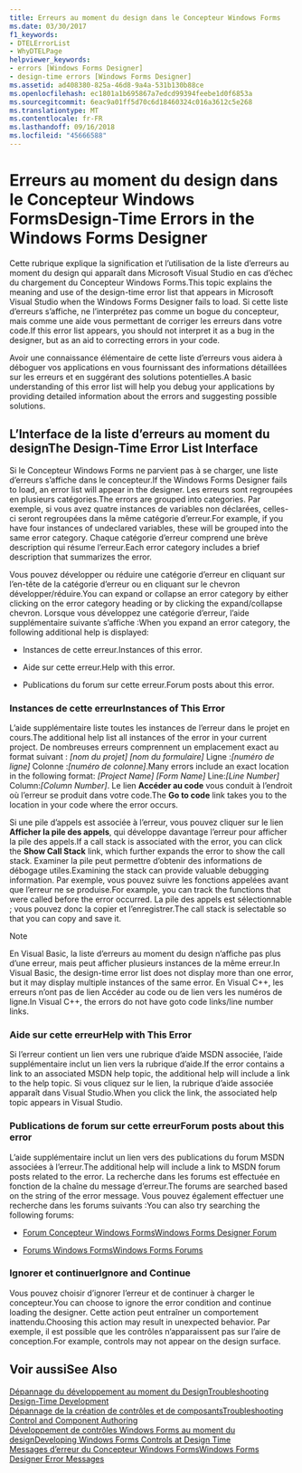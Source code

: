 ```yaml
---
title: Erreurs au moment du design dans le Concepteur Windows Forms
ms.date: 03/30/2017
f1_keywords:
- DTELErrorList
- WhyDTELPage
helpviewer_keywords:
- errors [Windows Forms Designer]
- design-time errors [Windows Forms Designer]
ms.assetid: ad408380-825a-46d8-9a4a-531b130b88ce
ms.openlocfilehash: ec1801a1b695867a7edcd99394feebe1d0f6853a
ms.sourcegitcommit: 6eac9a01ff5d70c6d18460324c016a3612c5e268
ms.translationtype: MT
ms.contentlocale: fr-FR
ms.lasthandoff: 09/16/2018
ms.locfileid: "45666588"
---
```

# <a name="design-time-errors-in-the-windows-forms-designer"></a><span data-ttu-id="271d2-102">Erreurs au moment du design dans le Concepteur Windows Forms</span><span class="sxs-lookup"><span data-stu-id="271d2-102">Design-Time Errors in the Windows Forms Designer</span></span>
<span data-ttu-id="271d2-103">Cette rubrique explique la signification et l’utilisation de la liste d’erreurs au moment du design qui apparaît dans Microsoft Visual Studio en cas d’échec du chargement du Concepteur Windows Forms.</span><span class="sxs-lookup"><span data-stu-id="271d2-103">This topic explains the meaning and use of the design-time error list that appears in Microsoft Visual Studio when the Windows Forms Designer fails to load.</span></span> <span data-ttu-id="271d2-104">Si cette liste d’erreurs s’affiche, ne l’interprétez pas comme un bogue du concepteur, mais comme une aide vous permettant de corriger les erreurs dans votre code.</span><span class="sxs-lookup"><span data-stu-id="271d2-104">If this error list appears, you should not interpret it as a bug in the designer, but as an aid to correcting errors in your code.</span></span>  
  
 <span data-ttu-id="271d2-105">Avoir une connaissance élémentaire de cette liste d’erreurs vous aidera à déboguer vos applications en vous fournissant des informations détaillées sur les erreurs et en suggérant des solutions potentielles.</span><span class="sxs-lookup"><span data-stu-id="271d2-105">A basic understanding of this error list will help you debug your applications by providing detailed information about the errors and suggesting possible solutions.</span></span>  
  
## <a name="the-design-time-error-list-interface"></a><span data-ttu-id="271d2-106">L’Interface de la liste d’erreurs au moment du design</span><span class="sxs-lookup"><span data-stu-id="271d2-106">The Design-Time Error List Interface</span></span>  
 <span data-ttu-id="271d2-107">Si le Concepteur Windows Forms ne parvient pas à se charger, une liste d’erreurs s’affiche dans le concepteur.</span><span class="sxs-lookup"><span data-stu-id="271d2-107">If the Windows Forms Designer fails to load, an error list will appear in the designer.</span></span> <span data-ttu-id="271d2-108">Les erreurs sont regroupées en plusieurs catégories.</span><span class="sxs-lookup"><span data-stu-id="271d2-108">The errors are grouped into categories.</span></span> <span data-ttu-id="271d2-109">Par exemple, si vous avez quatre instances de variables non déclarées, celles-ci seront regroupées dans la même catégorie d’erreur.</span><span class="sxs-lookup"><span data-stu-id="271d2-109">For example, if you have four instances of undeclared variables, these will be grouped into the same error category.</span></span> <span data-ttu-id="271d2-110">Chaque catégorie d’erreur comprend une brève description qui résume l’erreur.</span><span class="sxs-lookup"><span data-stu-id="271d2-110">Each error category includes a brief description that summarizes the error.</span></span>  
  
 <span data-ttu-id="271d2-111">Vous pouvez développer ou réduire une catégorie d’erreur en cliquant sur l’en-tête de la catégorie d’erreur ou en cliquant sur le chevron développer/réduire.</span><span class="sxs-lookup"><span data-stu-id="271d2-111">You can expand or collapse an error category by either clicking on the error category heading or by clicking the expand/collapse chevron.</span></span> <span data-ttu-id="271d2-112">Lorsque vous développez une catégorie d’erreur, l’aide supplémentaire suivante s’affiche :</span><span class="sxs-lookup"><span data-stu-id="271d2-112">When you expand an error category, the following additional help is displayed:</span></span>  
  
-   <span data-ttu-id="271d2-113">Instances de cette erreur.</span><span class="sxs-lookup"><span data-stu-id="271d2-113">Instances of this error.</span></span>  
  
-   <span data-ttu-id="271d2-114">Aide sur cette erreur.</span><span class="sxs-lookup"><span data-stu-id="271d2-114">Help with this error.</span></span>  
  
-   <span data-ttu-id="271d2-115">Publications du forum sur cette erreur.</span><span class="sxs-lookup"><span data-stu-id="271d2-115">Forum posts about this error.</span></span>  
  
### <a name="instances-of-this-error"></a><span data-ttu-id="271d2-116">Instances de cette erreur</span><span class="sxs-lookup"><span data-stu-id="271d2-116">Instances of This Error</span></span>  
 <span data-ttu-id="271d2-117">L’aide supplémentaire liste toutes les instances de l’erreur dans le projet en cours.</span><span class="sxs-lookup"><span data-stu-id="271d2-117">The additional help list all instances of the error in your current project.</span></span> <span data-ttu-id="271d2-118">De nombreuses erreurs comprennent un emplacement exact au format suivant : *[nom du projet]* *[nom du formulaire]* Ligne :*[numéro de ligne]* Colonne :*[numéro de colonne]*.</span><span class="sxs-lookup"><span data-stu-id="271d2-118">Many errors include an exact location in the following format: *[Project Name]* *[Form Name]* Line:*[Line Number]* Column:*[Column Number]*.</span></span> <span data-ttu-id="271d2-119">Le lien **Accéder au code** vous conduit à l’endroit où l’erreur se produit dans votre code.</span><span class="sxs-lookup"><span data-stu-id="271d2-119">The **Go to code** link takes you to the location in your code where the error occurs.</span></span>  
  
 <span data-ttu-id="271d2-120">Si une pile d’appels est associée à l’erreur, vous pouvez cliquer sur le lien **Afficher la pile des appels**, qui développe davantage l’erreur pour afficher la pile des appels.</span><span class="sxs-lookup"><span data-stu-id="271d2-120">If a call stack is associated with the error, you can click the **Show Call Stack** link, which further expands the error to show the call stack.</span></span> <span data-ttu-id="271d2-121">Examiner la pile peut permettre d’obtenir des informations de débogage utiles.</span><span class="sxs-lookup"><span data-stu-id="271d2-121">Examining the stack can provide valuable debugging information.</span></span> <span data-ttu-id="271d2-122">Par exemple, vous pouvez suivre les fonctions appelées avant que l’erreur ne se produise.</span><span class="sxs-lookup"><span data-stu-id="271d2-122">For example, you can track the functions that were called before the error occurred.</span></span> <span data-ttu-id="271d2-123">La pile des appels est sélectionnable ; vous pouvez donc la copier et l’enregistrer.</span><span class="sxs-lookup"><span data-stu-id="271d2-123">The call stack is selectable so that you can copy and save it.</span></span>  
  
> [!NOTE]
>  <span data-ttu-id="271d2-124">En Visual Basic, la liste d’erreurs au moment du design n’affiche pas plus d’une erreur, mais peut afficher plusieurs instances de la même erreur.</span><span class="sxs-lookup"><span data-stu-id="271d2-124">In Visual Basic, the design-time error list does not display more than one error, but it may display multiple instances of the same error.</span></span> <span data-ttu-id="271d2-125">En Visual C++, les erreurs n’ont pas de lien Accéder au code ou de lien vers les numéros de ligne.</span><span class="sxs-lookup"><span data-stu-id="271d2-125">In Visual C++, the errors do not have goto code links/line number links.</span></span>  
  
### <a name="help-with-this-error"></a><span data-ttu-id="271d2-126">Aide sur cette erreur</span><span class="sxs-lookup"><span data-stu-id="271d2-126">Help with This Error</span></span>  
 <span data-ttu-id="271d2-127">Si l’erreur contient un lien vers une rubrique d’aide MSDN associée, l’aide supplémentaire inclut un lien vers la rubrique d’aide.</span><span class="sxs-lookup"><span data-stu-id="271d2-127">If the error contains a link to an associated MSDN help topic, the additional help will include a link to the help topic.</span></span> <span data-ttu-id="271d2-128">Si vous cliquez sur le lien, la rubrique d’aide associée apparaît dans Visual Studio.</span><span class="sxs-lookup"><span data-stu-id="271d2-128">When you click the link, the associated help topic appears in Visual Studio.</span></span>  
  
### <a name="forum-posts-about-this-error"></a><span data-ttu-id="271d2-129">Publications de forum sur cette erreur</span><span class="sxs-lookup"><span data-stu-id="271d2-129">Forum posts about this error</span></span>  
 <span data-ttu-id="271d2-130">L’aide supplémentaire inclut un lien vers des publications du forum MSDN associées à l’erreur.</span><span class="sxs-lookup"><span data-stu-id="271d2-130">The additional help will include a link to MSDN forum posts related to the error.</span></span> <span data-ttu-id="271d2-131">La recherche dans les forums est effectuée en fonction de la chaîne du message d’erreur.</span><span class="sxs-lookup"><span data-stu-id="271d2-131">The forums are searched based on the string of the error message.</span></span> <span data-ttu-id="271d2-132">Vous pouvez également effectuer une recherche dans les forums suivants :</span><span class="sxs-lookup"><span data-stu-id="271d2-132">You can also try searching the following forums:</span></span>  
  
-   [<span data-ttu-id="271d2-133">Forum Concepteur Windows Forms</span><span class="sxs-lookup"><span data-stu-id="271d2-133">Windows Forms Designer Forum</span></span>](https://go.microsoft.com/fwlink/?LinkId=203524)  
  
-   [<span data-ttu-id="271d2-134">Forums Windows Forms</span><span class="sxs-lookup"><span data-stu-id="271d2-134">Windows Forms Forums</span></span>](https://go.microsoft.com/fwlink/?LinkId=203523)  
  
### <a name="ignore-and-continue"></a><span data-ttu-id="271d2-135">Ignorer et continuer</span><span class="sxs-lookup"><span data-stu-id="271d2-135">Ignore and Continue</span></span>  
 <span data-ttu-id="271d2-136">Vous pouvez choisir d’ignorer l’erreur et de continuer à charger le concepteur.</span><span class="sxs-lookup"><span data-stu-id="271d2-136">You can choose to ignore the error condition and continue loading the designer.</span></span> <span data-ttu-id="271d2-137">Cette action peut entraîner un comportement inattendu.</span><span class="sxs-lookup"><span data-stu-id="271d2-137">Choosing this action may result in unexpected behavior.</span></span> <span data-ttu-id="271d2-138">Par exemple, il est possible que les contrôles n’apparaissent pas sur l’aire de conception.</span><span class="sxs-lookup"><span data-stu-id="271d2-138">For example, controls may not appear on the design surface.</span></span>  
  
## <a name="see-also"></a><span data-ttu-id="271d2-139">Voir aussi</span><span class="sxs-lookup"><span data-stu-id="271d2-139">See Also</span></span>  
 [<span data-ttu-id="271d2-140">Dépannage du développement au moment du Design</span><span class="sxs-lookup"><span data-stu-id="271d2-140">Troubleshooting Design-Time Development</span></span>](https://msdn.microsoft.com/library/e048d08e-fa7c-4be8-b238-4abaa199a0a6)  
 [<span data-ttu-id="271d2-141">Dépannage de la création de contrôles et de composants</span><span class="sxs-lookup"><span data-stu-id="271d2-141">Troubleshooting Control and Component Authoring</span></span>](../../../../docs/framework/winforms/controls/troubleshooting-control-and-component-authoring.md)  
 [<span data-ttu-id="271d2-142">Développement de contrôles Windows Forms au moment du design</span><span class="sxs-lookup"><span data-stu-id="271d2-142">Developing Windows Forms Controls at Design Time</span></span>](../../../../docs/framework/winforms/controls/developing-windows-forms-controls-at-design-time.md)  
 [<span data-ttu-id="271d2-143">Messages d’erreur du Concepteur Windows Forms</span><span class="sxs-lookup"><span data-stu-id="271d2-143">Windows Forms Designer Error Messages</span></span>](https://msdn.microsoft.com/library/cf610bf4-5fe4-471c-bce7-6a05ece07bd2)
